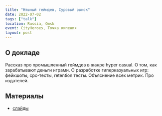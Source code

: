 ```yaml
---
title: "Няшный геймдев, Суровый рынок"
date: 2022-07-02
tags: ["talk"]
location: Russia, Omsk
event: CityHeroes, Точка кипения
layout: post
---
```


## О докладе

Рассказ про промышленный геймдев в жанре hyper casual. О том, как зарабатывают деньги играми. О разработке гиперказуальных игр: фейкшоты, cpc-тесты, retention тесты. Объяснение всех метрик. Про издателей.

## Материалы

- [слайды](https://docs.google.com/presentation/d/e/2PACX-1vS78kLmcfoGIt2wpNaNpvfTc_7vGIG7N71xH6UxpnYLx3LP7jUEx8V4tvHA0U09pfXzr4CqNorOEGt0/pub?start=false&loop=false&delayms=3000&slide=id.p)
